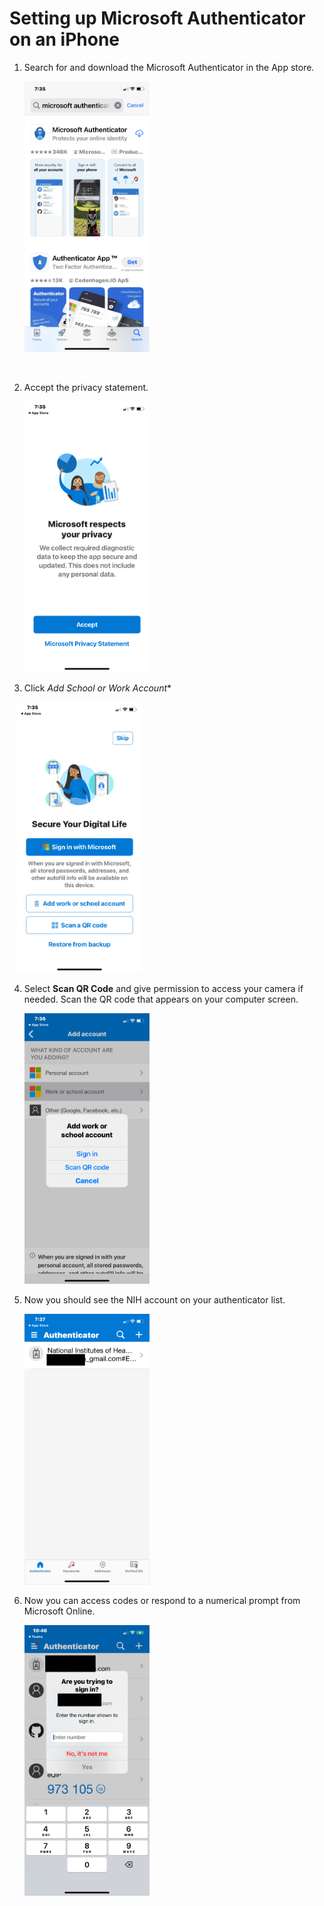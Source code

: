 # Setting up Microsoft Authenticator on an iPhone

1. Search for and download the Microsoft Authenticator in the App store.
   
   <img src="/docs/images/Auth_2.png" alt="Auth_2" width="200" style="text-align:center"/>
   

2. Accept the privacy statement.
   
    <img src="/docs/images/Auth_3.png" alt="Auth_3" width="200" style="text-align:center"/>


3. Click *Add School or Work Account**
   
   <img src="/docs/images/Auth_4.png" alt="Auth_4" width="200" style="text-align:center"/>
 

4. Select **Scan QR Code** and give permission to access your camera if needed. Scan the QR code that appears on your computer screen.
   
    <img src="/docs/images/Auth_5.png" alt="Auth_5" width="200" style="text-align:center"/>


5. Now you should see the NIH account on your authenticator list.
   
    <img src="/docs/images/Auth_7.png" alt="Auth_7" width="200" style="text-align:center"/>


6. Now you can access codes or respond to a numerical prompt from Microsoft Online.
   
    <img src="/docs/images/Auth_x.png" alt="Auth_x" width="200" style="text-align:center"/>







